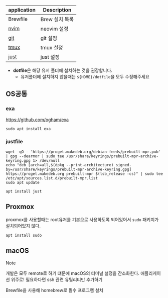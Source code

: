 | application                    | Description                 |
| ------------------------------ | --------------------------- |
| Brewfile                       | Brew 설치 목록                |
| [nvim](./nvim/README.md)       | neovim 설정                  |
| [git](./git/README.md)         | git 설정                     |
| [tmux](./tmux/README.md)       | tmux 설정                    |
| [just](./just/README.md)       | just 설정                    |

- **dotfile**은 해당 유저 폴더에 설치하는 것을 권장합니다.
  - 유저폴더에 설치하지 않을때는 `${HOME}/dotfile`을 모두 수정해주세요

## OS공통

### exa

https://github.com/ogham/exa

```
sudo apt install exa
```

### justfile

```
wget -qO - 'https://proget.makedeb.org/debian-feeds/prebuilt-mpr.pub' | gpg --dearmor | sudo tee /usr/share/keyrings/prebuilt-mpr-archive-keyring.gpg 1> /dev/null
echo "deb [arch=all,$(dpkg --print-architecture) signed-by=/usr/share/keyrings/prebuilt-mpr-archive-keyring.gpg] https://proget.makedeb.org prebuilt-mpr $(lsb_release -cs)" | sudo tee /etc/apt/sources.list.d/prebuilt-mpr.list
sudo apt update
```

```
apt install just
```

## Proxmox

proxmox를 사용할때는 root유저를 기본으로 사용하도록 되어있어서 `sudo` 패키지가 설치되어있지 않다.

```
apt install sudo
```

## macOS

> [!NOTE]  
> 개발은 모두 remote로 하기 떄문에 macOS의 터미널 설정을 간소화한다.
> 애플리케이션 위주로!
> 필요하다면 ssh 관련 유틸리티만 추가하기

Brewfile을 사용해 homebrew로 필수 프로그램 설치
